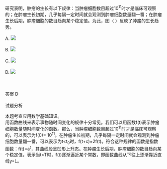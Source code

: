 <div class="detail lh2">研究表明，肿瘤的生长有以下规律：当肿瘤细胞数目超过10<sup>11</sup>时才是临床可观察的；在肿瘤生长初期，几乎每隔一定时间就会观测到肿瘤细胞数量翻一番；在肿瘤生长后期，肿瘤细胞的数目趋向某个稳定值。为此，图（  ）反映了肿瘤的生长趋势。<br/><br/>A. <img src="https://lstatic.xisaiwang.com/tiku/UploadFiles/2013-8/828_236735.jpg"/><br/><br/>B. <img src="https://lstatic.xisaiwang.com/tiku/UploadFiles/2013-8/828_261399.jpg"/><br/><br/>C. <img src="https://lstatic.xisaiwang.com/tiku/UploadFiles/2013-8/828_673524.jpg"/><br/><br/>D. <img src="https://lstatic.xisaiwang.com/tiku/UploadFiles/2013-8/828_718458.jpg"/><br/><br/><br/><br/>答案 D<br/><br/>试题分析<br/><p>本题考查应用数学基础知识。<br/>
用函数曲线来表示事物随时间变化的规律十分常见。我们可以用函数f(t)表示肿瘤细胞数量随时间变化的函数。那么，当肿瘤细胞数目超过10<sup>11</sup>时才是临床可观察的，可以表示为f(0)= 10<sup>11</sup>。在肿瘤生长初期，几乎每隔一定时间就会观测到肿瘤细胞数量翻一番，可以表示为t&lt;t<sub>0</sub>时，f(t+c)=2f(t)。符合这种规律的函数是指数函数：f(t)=a<sup>t</sup>，其曲线段呈凹形上升态。在肿瘤生长后期，肿瘤细胞的数目趋向某个稳定值，表示当t&gt;T时，f(t)逐渐逼近某个常数，即函数曲线从下往上逐渐靠近直线y=L。</p></div>